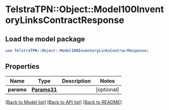 # TelstraTPN::Object::Model100InventoryLinksContractResponse

## Load the model package
```perl
use TelstraTPN::Object::Model100InventoryLinksContractResponse;
```

## Properties
Name | Type | Description | Notes
------------ | ------------- | ------------- | -------------
**params** | [**Params31**](Params31.md) |  | [optional] 

[[Back to Model list]](../README.md#documentation-for-models) [[Back to API list]](../README.md#documentation-for-api-endpoints) [[Back to README]](../README.md)



